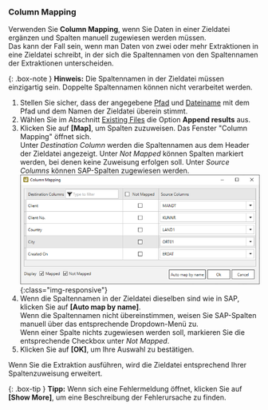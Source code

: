 ### Column Mapping

Verwenden Sie **Column Mapping**, wenn Sie Daten in einer Zieldatei ergänzen und Spalten manuell zugewiesen werden müssen.<br>
Das kann der Fall sein, wenn man Daten von zwei oder mehr Extraktionen in eine Zieldatei schreibt, in der sich die Spaltennamen von den Spaltennamen der Extraktionen unterscheiden.

{: .box-note }
**Hinweis:** Die Spaltennamen in der Zieldatei müssen einzigartig sein. Doppelte Spaltennamen können nicht verarbeitet werden.

1. Stellen Sie sicher, dass der angegebene [Pfad](#destination-details---destinationsdetails) und [Dateiname](#file-name) mit dem Pfad und dem Namen der Zieldatei überein stimmt.
2. Wählen Sie im Abschnitt [Existing Files](#existing-files) die Option **Append results** aus.<br>
3. Klicken Sie auf **[Map]**, um Spalten zuzuweisen. Das Fenster "Column Mapping" öffnet sich.<br>
Unter *Destination Column* werden die Spaltennamen aus dem Header der Zieldatei angezeigt. 
Unter *Not Mapped* können Spalten markiert werden, bei denen keine Zuweisung erfolgen soll.
Unter *Source Columns* können SAP-Spalten zugewiesen werden.<br>
![Column-Mapping](/img/content/column-mapping.png){:class="img-responsive"}
4. Wenn die Spaltennamen in der Zieldatei dieselben sind wie in SAP, klicken Sie auf **[Auto map by name]**.<br>
Wenn die Spaltennamen nicht übereinstimmen, weisen Sie SAP-Spalten manuell über das entsprechende Dropdown-Menü zu.<br>
Wenn einer Spalte nichts zugewiesen werden soll, markieren Sie die entsprechende Checkbox unter *Not Mapped*.<br>
5. Klicken Sie auf **[OK]**, um Ihre Auswahl zu bestätigen.

Wenn Sie die Extraktion ausführen, wird die Zieldatei entsprechend Ihrer Spaltenzuweisung erweitert.

{: .box-tip }
**Tipp:** Wenn sich eine Fehlermeldung öffnet, klicken Sie auf **[Show More]**, um eine Beschreibung der Fehlerursache zu finden.

